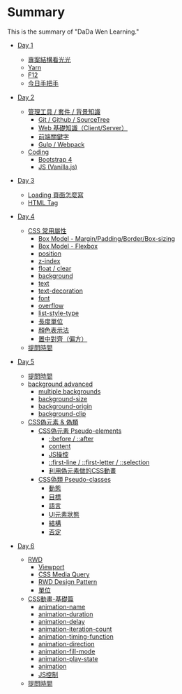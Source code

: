 # Summary

This is the summary of "DaDa Wen Learning."

* [Day 1](content/day1/index.md)
	* [專案結構看光光](content/day1/section1.md)
	* [Yarn](content/day1/section2.md)
	* [F12](content/day1/section3.md)
	* [今日手把手](content/day1/section4.md)


* [Day 2](content/day2/index.md)
	* [管理工具 / 套件 / 背景知識]()
		* [Git / Github / SourceTree](content/day2/section1-1.md)
		* [Web 基礎知識（Client/Server）](content/day2/section1-2.md)
		* [前端關鍵字](content/day2/section1-3.md)
		* [Gulp / Webpack](content/day2/section1-4.md)
	* [Coding]()
		* [Bootstrap 4](content/day2/section2-1.md)
		* [JS (Vanilla.js)](content/day2/section2-2.md)



* [Day 3](content/day3/index.md)
	* [Loading 頁面怎麼寫](content/day3/section1.md)
	* [HTML Tag](content/day3/section2.md)
	<!-- * [提問時間](content/day3/section3.md) -->


* [Day 4](content/day4/index.md)
	* [CSS 常用屬性]()
		* [Box Model - Margin/Padding/Border/Box-sizing](content/day4/css-property/section1-1.md)
		* [Box Model - Flexbox](content/day4/css-property/section1-2.md)
		* [position](content/day4/css-property/section1-3.md)
		* [z-index](content/day4/css-property/section1-4.md)
		* [float / clear](content/day4/css-property/section1-5.md)
		* [background](content/day4/css-property/section1-6.md)
		* [text](content/day4/css-property/section1-7.md)
		* [text-decoration](content/day4/css-property/section1-8.md)
		* [font](content/day4/css-property/section1-9.md)
		* [overflow](content/day4/css-property/section1-10.md)
		* [list-style-type](content/day4/css-property/section1-11.md)
		* [長度單位](content/day4/css-property/section1-12.md)
		* [顏色表示法](content/day4/css-property/section1-13.md)
		* [置中對齊（偏方）](content/day4/css-property/section1-14.md)
	* [提問時間](content/day4/section2.md)


* [Day 5](content/day5/index.md)
	* [提問時間]()
	* [background advanced]()
		* [multiple backgrounds](content/day5/section1/section1-1.md)
		* [background-size](content/day5/section1/section1-2.md)
		* [background-origin](content/day5/section1/section1-3.md)
		* [background-clip](content/day5/section1/section1-4.md)
	* [CSS偽元素 & 偽類](content/day5/section2/section2-pseudo.md)
		* [CSS偽元素 Pseudo-elements]()
			* [::before / ::after](content/day5/section2/section2-1/section2-1-1.md)
			* [content](content/day5/section2/section2-1/section2-1-3.md)
			* [JS操控](content/day5/section2/section2-1/section2-1-4.md)
			* [::first-line / ::first-letter / ::selection](content/day5/section2/section2-1/section2-1-2.md)
			* [利用偽元素做的CSS動畫](content/day5/section2/section2-1/section2-1-5.md)
		* [CSS偽類 Pseudo-classes]()
			* [動態](content/day5/section2/section2-2/section2-2-1.md)
			* [目標](content/day5/section2/section2-2/section2-2-2.md)
			* [語言](content/day5/section2/section2-2/section2-2-3.md)
			* [UI元素狀態](content/day5/section2/section2-2/section2-2-4.md)
			* [結構](content/day5/section2/section2-2/section2-2-5.md)
			* [否定](content/day5/section2/section2-2/section2-2-6.md)
	

* [Day 6](content/day6/index.md)
	* [RWD](content/day6/RWD/section2-1_start.md)
		* [Viewport](content/day6/RWD/section2-2.md)
		* [CSS Media Query](content/day6/RWD/section2-3.md)
		* [RWD Design Pattern](content/day6/RWD/section2-4.md)
		* [單位](content/day6/RWD/section2-5.md)
	* [CSS動畫-基礎篇](content/day6/css-anim/section1-1_start.md)
		* [ animation-name ](content/day6/css-anim/1-2_anim-name.md)
		* [ animation-duration ](content/day6/css-anim/1-3_anim-duration.md)
		* [ animation-delay ](content/day6/css-anim/1-4_anim-delay.md)
		* [ animation-iteration-count ](content/day6/css-anim/1-5_anim-iteration.md)
		* [ animation-timing-function ](content/day6/css-anim/1-6_anim-timing.md)
		* [ animation-direction ](content/day6/css-anim/1-7_anim-direction.md)
		* [ animation-fill-mode ](content/day6/css-anim/1-8_anim-fill.md)
		* [ animation-play-state ](content/day6/css-anim/1-9_anim-play.md)
		* [ animation ](content/day6/css-anim/1-10_anim.md)
		* [ JS控制 ](content/day6/css-anim/1-11_JS-control.md)
	* [提問時間](content/day6/section3.md)
